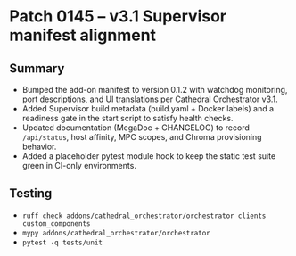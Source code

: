 # Patch 0145 – v3.1 Supervisor manifest alignment

## Summary
- Bumped the add-on manifest to version 0.1.2 with watchdog monitoring, port descriptions, and UI translations per Cathedral Orchestrator v3.1.
- Added Supervisor build metadata (build.yaml + Docker labels) and a readiness gate in the start script to satisfy health checks.
- Updated documentation (MegaDoc + CHANGELOG) to record `/api/status`, host affinity, MPC scopes, and Chroma provisioning behavior.
- Added a placeholder pytest module hook to keep the static test suite green in CI-only environments.

## Testing
- `ruff check addons/cathedral_orchestrator/orchestrator clients custom_components`
- `mypy addons/cathedral_orchestrator/orchestrator`
- `pytest -q tests/unit`
